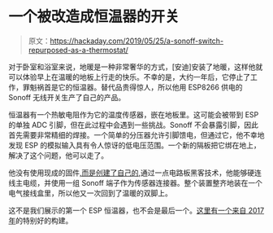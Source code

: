 # 一个被改造成恒温器的开关

> 原文：<https://hackaday.com/2019/05/25/a-sonoff-switch-repurposed-as-a-thermostat/>

对于卧室和浴室来说，地暖是一种非常奢华的方式，[安迪]安装了地暖，这样他就可以体验早上在温暖的地板上行走的快乐。不幸的是，大约一年后，它停止了工作，罪魁祸首是它的恒温器。替代品贵得惊人，所以他用 ESP8266 供电的 Sonoff 无线开关生产了自己的产品。

恒温器有一个热敏电阻作为它的温度传感器，嵌在地板里。这可能会被带到 ESP 的单独 ADC 引脚，但在此过程中会遇到一些挑战。Sonoff 不会暴露引脚，因此首先需要非常精细的焊接。一个简单的分压器允许引脚馈电，但通过它，他不幸地发现 ESP 的模拟输入具有令人惊讶的低电压范围。一个新的隔板把它绑在地上，解决了这个问题，他可以走了。

他没有使用现成的固件[,而是创建了自己的](https://github.com/aaknitt/SonosThermostat),通过一点电路板黑客技术，他能够硬连线主电缆，并使用一组 Sonoff 端子作为传感器连接器。整个装置整齐地装在一个电气接线盒里，所以他又一次回到了温暖的双脚上。

这不是我们展示的第一个 ESP 恒温器，也不会是最后一个。[这里有一个来自 2017 年](https://hackaday.com/2017/01/01/sst-is-a-very-tidy-esp8266-smart-thermostat/)的特别好的构建。